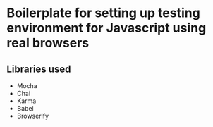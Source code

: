 # Boilerplate for setting up testing environment for Javascript using real browsers

## Libraries used
  - Mocha
  - Chai
  - Karma
  - Babel
  - Browserify 
